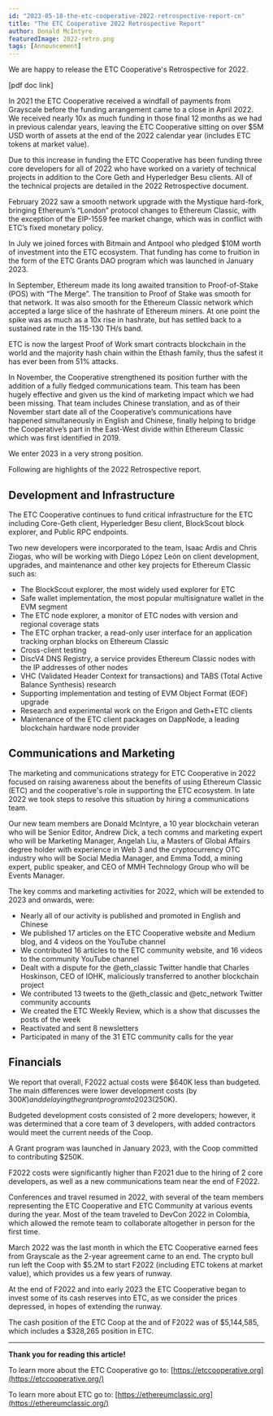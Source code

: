 ```yaml
---
id: "2023-05-18-the-etc-cooperative-2022-retrospective-report-cn"
title: "The ETC Cooperative 2022 Retrospective Report"
author: Donald McIntyre
featuredImage: 2022-retro.png
tags: [Announcement]
---
```


We are happy to release the ETC Cooperative's Retrospective for 2022.

[pdf doc link]

In 2021 the ETC Cooperative received a windfall of payments from Grayscale before the funding arrangement came to a close in April 2022. We received nearly 10x as much funding in those final 12 months as we had in previous calendar years, leaving the ETC Cooperative sitting on over $5M USD worth of assets at the end of the 2022 calendar year (includes ETC tokens at market value). 

Due to this increase in funding the ETC Cooperative has been funding three core developers for all of 2022 who have worked on a variety of technical projects in addition to the Core Geth and Hyperledger Besu clients. All of the technical projects are detailed in the 2022 Retrospective document. 

February 2022 saw a smooth network upgrade with the Mystique hard-fork, bringing Ethereum’s “London” protocol changes to Ethereum Classic, with the exception of the EIP-1559 fee market change, which was in conflict with ETC’s fixed monetary policy.

In July we joined forces with Bitmain and Antpool who pledged $10M worth of investment into the ETC ecosystem. That funding has come to fruition in the form of the ETC Grants DAO program which was launched in January 2023.

In September, Ethereum made its long awaited transition to Proof-of-Stake (POS) with “The Merge”. The transition to Proof of Stake was smooth for that network. It was also smooth for the Ethereum Classic network which accepted a large slice of the hashrate of Ethereum miners. At one point the spike was as much as a 10x rise in hashrate, but has settled back to a sustained rate in the 115-130 TH/s band. 

ETC is now the largest Proof of Work smart contracts blockchain in the world and the majority hash chain within the Ethash family, thus the safest it has ever been from 51% attacks.

In November, the Cooperative strengthened its position further with the addition of a fully fledged communications team. This team has been hugely effective and given us the kind of marketing impact which we had been missing. That team includes Chinese translation, and as of their November start date all of the Cooperative’s communications have happened simultaneously in English and Chinese, finally helping to bridge the Cooperative’s part in the East-West divide within Ethereum Classic which was first identified in 2019.

We enter 2023 in a very strong position.

Following are highlights of the 2022 Retrospective report.

## Development and Infrastructure

The ETC Cooperative continues to fund critical infrastructure for the ETC including Core-Geth client, Hyperledger Besu client, BlockScout block explorer, and Public RPC endpoints.

Two new developers were incorporated to the team, Isaac Ardis and Chris Ziogas, who will be working with Diego López León on client development, upgrades, and maintenance and other key projects for Ethereum Classic such as:

- The BlockScout explorer, the most widely used explorer for ETC
- Safe wallet implementation, the most popular multisignature wallet in the EVM segment
- The ETC node explorer, a monitor of ETC nodes with version and regional coverage stats 
- The ETC orphan tracker, a read-only user interface for an application tracking orphan blocks on Ethereum Classic
- Cross-client testing
- DiscV4 DNS Registry, a service provides Ethereum Classic nodes with the IP addresses of other nodes
- VHC (Validated Header Context for transactions) and TABS (Total Active Balance Synthesis) research
- Supporting implementation and testing of EVM Object Format (EOF) upgrade
- Research and experimental work on the Erigon and Geth+ETC clients
- Maintenance of the ETC client packages on DappNode, a leading blockchain hardware node provider

## Communications and Marketing

The marketing and communications strategy for ETC Cooperative in 2022 focused on raising awareness about the benefits of using Ethereum Classic (ETC) and the cooperative's role in supporting the ETC ecosystem. In late 2022 we took steps to resolve this situation by hiring a communications team.

Our new team members are Donald McIntyre, a 10 year blockchain veteran who will be Senior Editor, Andrew Dick, a tech comms and marketing expert who will be Marketing Manager, Angelah Liu, a Masters of Global Affairs degree holder with experience in Web 3 and the cryptocurrency OTC industry who will be Social Media Manager, and Emma Todd, a mining expert, public speaker, and CEO of MMH Technology Group who will be Events Manager.

The key comms and marketing activities for 2022, which will be extended to 2023 and onwards, were:

- Nearly all of our activity is published and promoted in English and Chinese 
- We published 17 articles on the ETC Cooperative website and Medium blog, and 4 videos on the YouTube channel
- We contributed 16 articles to the ETC community website, and 16 videos to the community YouTube channel
- Dealt with a dispute for the @eth_classic Twitter handle that Charles Hoskinson, CEO of IOHK, maliciously transferred to another blockchain project
- We contributed 13 tweets to the @eth_classic and @etc_network Twitter community accounts
- We created the ETC Weekly Review, which is a show that discusses the posts of the week
- Reactivated and sent 8 newsletters
- Participated in many of the 31 ETC community calls for the year

## Financials

We report that overall, F2022 actual costs were $640K less than budgeted. The main differences were lower development costs (by $300K) and delaying the grant program to 2023 ($250K). 

Budgeted development costs consisted of 2 more developers; however, it was determined that a core team of 3 developers, with added contractors would meet the current needs of the Coop. 

A Grant program was launched in January 2023, with the Coop committed to contributing $250K. 

F2022 costs were significantly higher than F2021 due to the hiring of 2 core developers, as well as a new communications team near the end of F2022. 

Conferences and travel resumed in 2022, with several of the team members representing the ETC Cooperative and ETC Community at various events during the year. Most of the team traveled to DevCon 2022 in Colombia, which allowed the remote team to collaborate altogether in person for the first time.

March 2022 was the last month in which the ETC Cooperative earned fees from Grayscale as the 2-year agreement came to an end. The crypto bull run left the Coop with $5.2M to start F2022 (including ETC tokens at market value), which provides us a few years of runway. 

At the end of F2022 and into early 2023 the ETC Cooperative began to invest some of its cash reserves into ETC, as we consider the prices depressed, in hopes of extending the runway.

The cash position of the ETC Coop at the and of F2022 was of $5,144,585, which includes a $328,265 position in ETC.

---

**Thank you for reading this article!**

To learn more about the ETC Cooperative go to:  [https://etccooperative.org](https://etccooperative.org/)

To learn more about ETC go to:  [https://ethereumclassic.org](https://ethereumclassic.org/)
